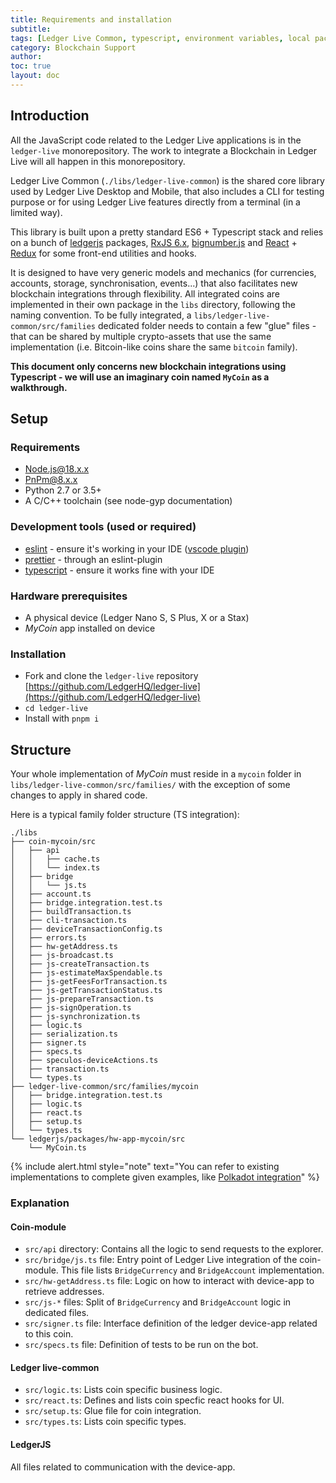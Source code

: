 ```yaml
---
title: Requirements and installation
subtitle:
tags: [Ledger Live Common, typescript, environment variables, local packages]
category: Blockchain Support
author:
toc: true
layout: doc
---
```


## Introduction

All the JavaScript code related to the Ledger Live applications is in the `ledger-live` monorepository. The work to integrate a Blockchain in Ledger Live will all happen in this monorepository.

Ledger Live Common (`./libs/ledger-live-common`) is the shared core library used by Ledger Live Desktop and Mobile, that also includes a CLI for testing purpose or for using Ledger Live features directly from a terminal (in a limited way).

This library is built upon a pretty standard ES6 + Typescript stack and relies on a bunch of [ledgerjs](https://github.com/LedgerHQ/ledger-live/tree/develop/libs/ledgerjs) packages, [RxJS 6.x](https://github.com/ReactiveX/rxjs/tree/6.x), [bignumber.js](https://github.com/MikeMcl/bignumber.js) and [React](https://github.com/facebook/react/) + [Redux](https://github.com/reduxjs/redux) for some front-end utilities and hooks.

It is designed to have very generic models and mechanics (for currencies, accounts, storage, synchronisation, events...) that also facilitates new blockchain integrations through flexibility.
All integrated coins are implemented in their own package in the `libs` directory, following the naming convention. To be fully integrated, a `libs/ledger-live-common/src/families` dedicated folder needs to contain a few "glue" files - that can be shared by multiple crypto-assets that use the same implementation (i.e. Bitcoin-like coins share the same `bitcoin` family).

**This document only concerns new blockchain integrations using Typescript - we will use an imaginary coin named `MyCoin` as a walkthrough.**

## Setup

### Requirements

- [Node.js@18.x.x](https://nodejs.org/)
- [PnPm@8.x.x](https://pnpm.io/)
- Python 2.7 or 3.5+
- A C/C++ toolchain (see node-gyp documentation)

### Development tools (used or required)

- [eslint](https://github.com/eslint/eslint) - ensure it's working in your IDE ([vscode plugin](https://marketplace.visualstudio.com/items?itemName=dbaeumer.vscode-eslint))
- [prettier](https://github.com/prettier/prettier) - through an eslint-plugin
- [typescript](https://www.typescriptlang.org/) - ensure it works fine with your IDE

### Hardware prerequisites

- A physical device (Ledger Nano S, S Plus, X or a Stax)
- <i>MyCoin</i> app installed on device

### Installation

- Fork and clone the `ledger-live` repository [https://github.com/LedgerHQ/ledger-live](https://github.com/LedgerHQ/ledger-live)
- `cd ledger-live`
- Install with `pnpm i`

## Structure

Your whole implementation of <i>MyCoin</i> must reside in a `mycoin` folder in `libs/ledger-live-common/src/families/` with the exception of some changes to apply in shared code.

Here is a typical family folder structure (TS integration):

```plaintext
./libs
├── coin-mycoin/src
│   ├── api
│   │   ├── cache.ts
│   │   └── index.ts
│   ├── bridge
│   │   └── js.ts
│   ├── account.ts
│   ├── bridge.integration.test.ts
│   ├── buildTransaction.ts
│   ├── cli-transaction.ts
│   ├── deviceTransactionConfig.ts
│   ├── errors.ts
│   ├── hw-getAddress.ts
│   ├── js-broadcast.ts
│   ├── js-createTransaction.ts
│   ├── js-estimateMaxSpendable.ts
│   ├── js-getFeesForTransaction.ts
│   ├── js-getTransactionStatus.ts
│   ├── js-prepareTransaction.ts
│   ├── js-signOperation.ts
│   ├── js-synchronization.ts
│   ├── logic.ts
│   ├── serialization.ts
│   ├── signer.ts
│   ├── specs.ts
│   ├── speculos-deviceActions.ts
│   ├── transaction.ts
│   └── types.ts
├── ledger-live-common/src/families/mycoin
│   ├── bridge.integration.test.ts
│   ├── logic.ts
│   ├── react.ts
│   ├── setup.ts
│   └── types.ts
└── ledgerjs/packages/hw-app-mycoin/src
    └── MyCoin.ts
```

<!--  -->

{% include alert.html style="note" text="You can refer to existing implementations to complete given examples, like <a href='https://github.com/LedgerHQ/ledger-live/tree/develop/libs/ledger-live-common/src/families/polkadot'>Polkadot integration</a>" %}

<!--  -->

### Explanation
#### Coin-module
 * `src/api` directory: Contains all the logic to send requests to the explorer.
 * `src/bridge/js.ts` file: Entry point of Ledger Live integration of the coin-module. This file lists `BridgeCurrency` and `BridgeAccount` implementation.
 * `src/hw-getAddress.ts` file: Logic on how to interact with device-app to retrieve addresses.
 * `src/js-*` files: Split of `BridgeCurrency` and `BridgeAccount` logic in dedicated files.
 * `src/signer.ts` file: Interface definition of the ledger device-app related to this coin.
 * `src/specs.ts` file: Definition of tests to be run on the bot.

#### Ledger live-common
 * `src/logic.ts`: Lists coin specific business logic.
 * `src/react.ts`: Defines and lists coin specfic react hooks for UI.
 * `src/setup.ts`: Glue file for coin integration.
 * `src/types.ts`: Lists coin specific types.

#### LedgerJS
All files related to communication with the device-app.
